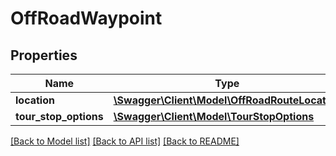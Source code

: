 # OffRoadWaypoint

## Properties
Name | Type | Description | Notes
------------ | ------------- | ------------- | -------------
**location** | [**\Swagger\Client\Model\OffRoadRouteLocation**](OffRoadRouteLocation.md) |  | 
**tour_stop_options** | [**\Swagger\Client\Model\TourStopOptions**](TourStopOptions.md) |  | [optional] 

[[Back to Model list]](../../README.md#documentation-for-models) [[Back to API list]](../../README.md#documentation-for-api-endpoints) [[Back to README]](../../README.md)

